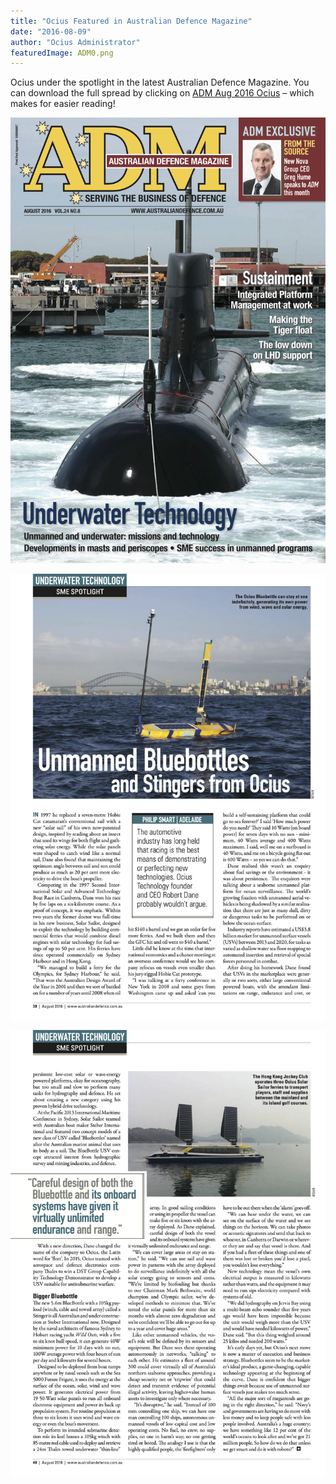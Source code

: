```yaml
---
title: "Ocius Featured in Australian Defence Magazine"
date: "2016-08-09"
author: "Ocius Administrator"
featuredImage: ADM0.png
---
```


Ocius under the spotlight in the latest Australian Defence Magazine. You can download the full spread by clicking on [ADM Aug 2016 Ocius](./ADM-Aug-2016-Ocius.pdf) – which makes for easier reading!

![Cover page](./ADM0.png)

![Page 1](./ADM1.png)

![Page 2](./ADM2-1.png)
